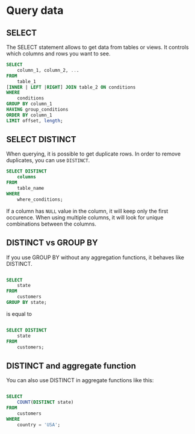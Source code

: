 # Query data

## SELECT

The SELECT statement allows to get data from tables or views. It controls which columns and rows you want to see. 

```sql
SELECT 
    column_1, column_2, ...
FROM
    table_1
[INNER | LEFT |RIGHT] JOIN table_2 ON conditions
WHERE
    conditions
GROUP BY column_1
HAVING group_conditions
ORDER BY column_1
LIMIT offset, length;
```

## SELECT DISTINCT

When querying, it is possible to get duplicate rows. In order to remove duplicates, you can use `DISTINCT`.

```sql
SELECT DISTINCT
    columns
FROM
    table_name
WHERE
    where_conditions;
```

If a column has `NULL` value in the column, it will keep only the first occurence. When using multiple columns, it will look for unique combinations between the columns.

## DISTINCT vs GROUP BY

If you use GROUP BY without any aggregation functions, it behaves like DISTINCT.

```sql

SELECT 
    state
FROM
    customers
GROUP BY state;

```

is equal to

```sql

SELECT DISTINCT
    state
FROM
    customers;

```

## DISTINCT and aggregate function

You can also use DISTINCT in aggregate functions like this:

```sql

SELECT 
    COUNT(DISTINCT state)
FROM
    customers
WHERE
    country = 'USA';

```
